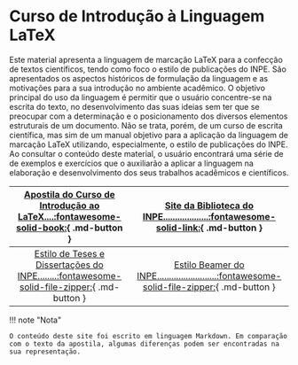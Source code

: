 # Curso de Introdução à Linguagem LaTeX

Este material apresenta a linguagem de marcação LaTeX para a confecção de textos científicos, tendo como foco o estilo de publicações do INPE. São apresentados os aspectos históricos de formulação da linguagem e as motivações para a sua introdução no ambiente acadêmico. O objetivo principal do uso da linguagem é permitir que o usuário concentre-se na escrita do texto, no desenvolvimento das suas ideias sem ter que se preocupar com a determinação e o posicionamento dos diversos elementos estruturais de um documento. Não se trata, porém, de um curso de escrita científica, mas sim de um manual objetivo para a aplicação da linguagem de marcação LaTeX utilizando, especialmente, o estilo de publicações do INPE. Ao consultar o conteúdo deste material, o usuário encontrará uma série de de exemplos e exercícios que o auxiliarão a aplicar a linguagem na elaboração e desenvolvimento dos seus trabalhos acadêmicos e científicos.

|[Apostila do Curso de Introdução ao LaTeX....:fontawesome-solid-book:](https://github.com/cfbastarz/CursoIntroLaTeX/blob/2a42d0891beb81e6ddfcb1c859724cd49388c350/apostila/publicacao.pdf){ .md-button }|[Site da Biblioteca do INPE...................:fontawesome-solid-link:](https://www.gov.br/inpe/pt-br/area-conhecimento/biblioteca/editoracao/templates){ .md-button }|
|:---:|:---:|
|[Estilo de Teses e Dissertações do INPE........:fontawesome-solid-file-zipper:](http://mtc-m21d.sid.inpe.br/zip/8JMKD3MGP3W34T/47HLFT8){ .md-button }|[Estilo Beamer do INPE.........................:fontawesome-solid-file-zipper:](https://github.com/cfbastarz/EstiloBeamerINPE){ .md-button }|

!!! note "Nota"

	O conteúdo deste site foi escrito em linguagem Markdown. Em comparação com o texto da apostila, algumas diferenças podem ser encontradas na sua representação.
